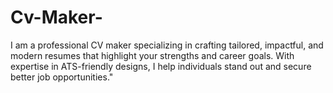 # Cv-Maker-
I am a professional CV maker specializing in crafting tailored, impactful, and modern resumes that highlight your strengths and career goals. With expertise in ATS-friendly designs, I help individuals stand out and secure better job opportunities."
